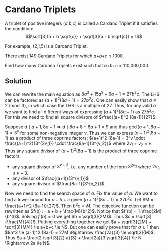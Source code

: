 # Cardano Triplets

A triplet of positive integers (<var>a</var>,<var>b</var>,<var>c</var>) is called a Cardano Triplet if it satisfies the condition:
$$\sqrt[3]{a + b \sqrt{c}} + \sqrt[3]{a - b \sqrt{c}} = 1$$


For example, (2,1,5) is a Cardano Triplet.


There exist 149 Cardano Triplets for which <var>a</var>+<var>b</var>+<var>c</var> ≤ 1000.


Find how many Cardano Triplets exist such that <var>a</var>+<var>b</var>+<var>c</var> ≤ 110,000,000.


## Solution

We can rewrite the main equation as $8a^3+15a^2+6a-1 = 27b^2 c$. The LHS can be factored as $(a+1)^2 (8a-1) = 27b^2 c$. One can easily show that $a \equiv 2 \pmod 3$, in which case the LHS is a multiple of $27$. Thus, for any valid $a$ we want to find all different ways of expressing $(a+1)^2 (8a-1)$ as $27b^2 c$. For this we need to find all square divisors of $\frac{(a+1)^2 (8a-1)}{27}$.

Suppose $d \mid a+1, 8a-1 \Rightarrow d \mid 8a+8-8a+1=9$ and thus $\gcd(a+1, 8a-1) = 3^v$ for some non-negative integer $v$. Thus we can express $(a+1)^2 (8a-1)$ as a product of three coprime factors: $(a+1)^2 (8a-1) = 3^v \cdot \frac{(a+1)^2}{3^{2v_1}} \cdot \frac{8a-1}{3^{v_2}}$ where $2v_1 + v_2 = v$. Thus any square divisor of $(a+1)^2 (8a-1)$ is the product of three coprime factors:

- any square divisor of $3^{v-3}$, i.e. any number of the form $3^{2 v_3}$ where $2v_3 \le v-3$.
- any divisor of $\frac{(a+1)}{3^{v_1}}$
- any square divisor of $\frac{8a-1}{3^{v_2}}$

Now we need to find the search space of $a$. Fix the value of $a$. We want to find a lower bound for $a + b + c$ given $(a+1)^2 (8a-1) = 27b^2 c$. Let $M = \frac{(a+1)^2 (8a-1)}{27}$. Then $b^2 c = M$. The objective function can be rewritten as $f(b) := a + b + \frac{M}{b^2}$. Notice that $f'(b) = 1-\frac{2M}{b^3}$. Solving $f'(b) = 0$ we get $b = \sqrt[3]{2M}$. Thus $c = \sqrt[3]{\frac{M}{4}}$. Putting everything together we get $a + \sqrt[3]{2M} + \sqrt[3]{M/4} \le a+b+c \le N$. But one can easily prove that for $a \ge 1$ then $8a^3 \le (a+1)^2 (8a-1) = 27M \Rightarrow \frac{2a}{3} \le \sqrt[3]{M}$. Thus $a + \frac{2 \sqrt[3]{2} a}{3} + \frac{2a}{3 \sqrt[3]{4}} \le N \Rightarrow 2a \le N$.
